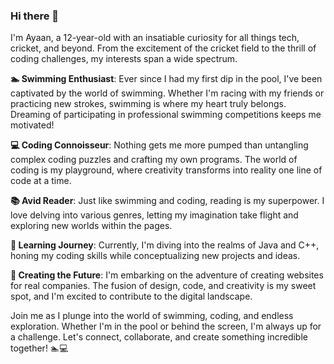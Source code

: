 ### Hi there 👋

I'm Ayaan, a 12-year-old with an insatiable curiosity for all things tech, cricket, and beyond. From the excitement of the cricket field to the thrill of coding challenges, my interests span a wide spectrum.

**🏊 Swimming Enthusiast**: Ever since I had my first dip in the pool, I've been captivated by the world of swimming. Whether I'm racing with my friends or practicing new strokes, swimming is where my heart truly belongs. Dreaming of participating in professional swimming competitions keeps me motivated!

**💻 Coding Connoisseur**: Nothing gets me more pumped than untangling complex coding puzzles and crafting my own programs. The world of coding is my playground, where creativity transforms into reality one line of code at a time.

**📚 Avid Reader**: Just like swimming and coding, reading is my superpower. I love delving into various genres, letting my imagination take flight and exploring new worlds within the pages.

**🌱 Learning Journey**: Currently, I'm diving into the realms of Java and C++, honing my coding skills while conceptualizing new projects and ideas.

**🚀 Creating the Future**: I'm embarking on the adventure of creating websites for real companies. The fusion of design, code, and creativity is my sweet spot, and I'm excited to contribute to the digital landscape.

Join me as I plunge into the world of swimming, coding, and endless exploration. Whether I'm in the pool or behind the screen, I'm always up for a challenge. Let's connect, collaborate, and create something incredible together! 🏊💻
